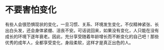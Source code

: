 # 不要害怕变化

有些人会很恐惧现状的变化，一旦习惯、关系、环境发生变化，不仅精神紧张、长出白头发，还会身体紧绷、沮丧不安。可话说回来，如果没有变化，人只能在没有成长的环境下逐年衰老。因此，充分享受随着年龄增长而不断变化的自己吧！那些优秀的成年人，全都享受变化，身段柔软，这样才是真正出色的人。
